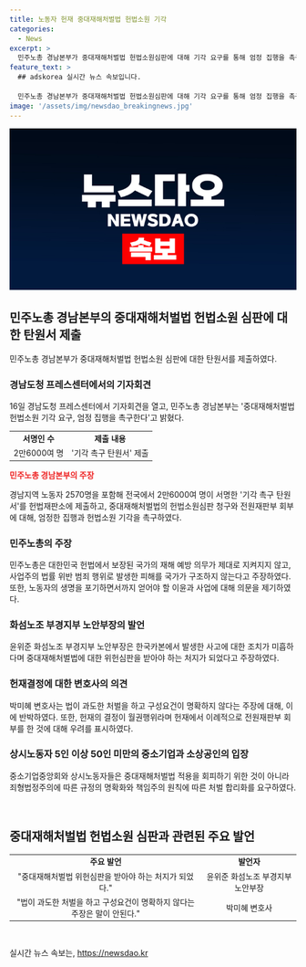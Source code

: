 ```yaml
---
title: 노동자 헌재 중대재해처벌법 헌법소원 기각
categories:
  - News
excerpt: >
  민주노총 경남본부가 중대재해처벌법 헌법소원심판에 대해 기각 요구를 통해 엄정 집행을 촉구하고, 이에 관련해 헌재 전원재판부에 탄원서를 제출했다. 탄원서에는 중대재해로 인한 피해를 더 이상 방치하지 말라는 주장과 중소기업중앙회가 높은 산업 안전 수준을 요구하는 내용이 담겼다. 주요 포인트로는 사업주의 법률 위반과 책임 회피에 대한 비판, 노동자의 생명 보호를 강조하며, 헌재의 신속한 기각 결정을 촉구했다.
feature_text: >
  ## adskorea 실시간 뉴스 속보입니다.

  민주노총 경남본부가 중대재해처벌법 헌법소원심판에 대해 기각 요구를 통해 엄정 집행을 촉구하고, 이에 관련해 헌재 전원재판부에 탄원서를 제출했다. 탄원서에는 중대재해로 인한 피해를 더 이상 방치하지 말라는 주장과 중소기업중앙회가 높은 산업 안전 수준을 요구하는 내용이 담겼다. 주요 포인트로는 사업주의 법률 위반과 책임 회피에 대한 비판, 노동자의 생명 보호를 강조하며, 헌재의 신속한 기각 결정을 촉구했다.
image: '/assets/img/newsdao_breakingnews.jpg'
---
```


<p><img src="/assets/img/newsdao_breakingnews.jpg" alt="adskorea 속보" /></p>

<h2 data-ke-size="size26">민주노총 경남본부의 중대재해처벌법 헌법소원 심판에 대한 탄원서 제출</h2>

<p data-ke-size="size16">민주노총 경남본부가 중대재해처벌법 헌법소원 심판에 대한 탄원서를 제출하였다.</p>

<h3>경남도청 프레스센터에서의 기자회견</h3>

<p data-ke-size="size16">16일 경남도청 프레스센터에서 기자회견을 열고, 민주노총 경남본부는 '중대재해처벌법 헌법소원 기각 요구, 엄정 집행을 촉구한다'고 밝혔다.</p>

<table>
  <tr>
    <td style="text-align: center; height: 17px;"><b>서명인 수</b></td>
    <td style="text-align: center; height: 17px;"><b>제출 내용</b></td>
  </tr>
  <tr>
    <td style="text-align: center; height: 17px;">2만6000여 명</td>
    <td style="text-align: center; height: 17px;">'기각 촉구 탄원서' 제출</td>
  </tr>
</table>

<p><b><span style="color: #ee2323;">민주노총 경남본부의 주장</span></b></p>

<p data-ke-size="size16">경남지역 노동자 2570명을 포함해 전국에서 2만6000여 명이 서명한 '기각 촉구 탄원서'를 헌법재판소에 제출하고, 중대재해처벌법의 헌법소원심판 청구와 전원재판부 회부에 대해, 엄정한 집행과 헌법소원 기각을 촉구하였다.</p>

<h3>민주노총의 주장</h3>

<p data-ke-size="size16">민주노총은 대한민국 헌법에서 보장된 국가의 재해 예방 의무가 제대로 지켜지지 않고, 사업주의 법률 위반 범죄 행위로 발생한 피해를 국가가 구조하지 않는다고 주장하였다. 또한, 노동자의 생명을 포기하면서까지 얻어야 할 이윤과 사업에 대해 의문을 제기하였다.</p>

<h3>화섬노조 부경지부 노안부장의 발언</h3>

<p data-ke-size="size16">윤위준 화섬노조 부경지부 노안부장은 한국카본에서 발생한 사고에 대한 조치가 미흡하다며 중대재해처벌법에 대한 위헌심판을 받아야 하는 처지가 되었다고 주장하였다.</p>

<h3>헌재결정에 대한 변호사의 의견</h3>

<p data-ke-size="size16">박미혜 변호사는 법이 과도한 처벌을 하고 구성요건이 명확하지 않다는 주장에 대해, 이에 반박하였다. 또한, 헌재의 결정이 월권행위라며 헌재에서 이례적으로 전원재판부 회부를 한 것에 대해 우려를 표시하였다.</p>

<h3>상시노동자 5인 이상 50인 미만의 중소기업과 소상공인의 입장</h3>

<p data-ke-size="size16">중소기업중앙회와 상시노동자들은 중대재해처벌법 적용을 회피하기 위한 것이 아니라 죄형법정주의에 따른 규정의 명확화와 책임주의 원칙에 따른 처벌 합리화를 요구하였다.</p>

<p data-ke-size="size16">&nbsp;</p>

<h2 data-ke-size="size26">중대재해처벌법 헌법소원 심판과 관련된 주요 발언</h2>

<table>
  <tr>
    <td style="text-align: center; height: 17px;"><b>주요 발언</b></td>
    <td style="text-align: center; height: 17px;"><b>발언자</b></td>
  </tr>
  <tr>
    <td style="text-align: center; height: 17px;">"중대재해처벌법 위헌심판을 받아야 하는 처지가 되었다."</td>
    <td style="text-align: center; height: 17px;">윤위준 화섬노조 부경지부 노안부장</td>
  </tr>
  <tr>
    <td style="text-align: center; height: 17px;">"법이 과도한 처벌을 하고 구성요건이 명확하지 않다는 주장은 말이 안된다."</td>
    <td style="text-align: center; height: 17px;">박미혜 변호사</td>
  </tr>
</table>

<p data-ke-size="size16">&nbsp;</p>
실시간 뉴스 속보는, <a href="https://newsdao.kr" rel="dofollow">https://newsdao.kr</a>


